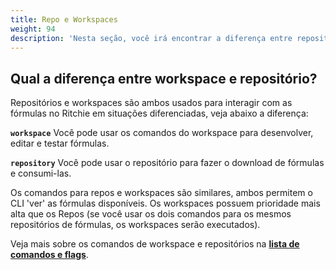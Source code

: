 ```yaml
---
title: Repo e Workspaces
weight: 94
description: 'Nesta seção, você irá encontrar a diferença entre repositórios e workspaces.'
---
```


## Qual a diferença entre workspace e repositório?

Repositórios e workspaces são ambos usados para interagir com as fórmulas no Ritchie em situações diferenciadas, veja abaixo a diferença:

**`workspace`** Você pode usar os comandos do workspace para desenvolver, editar e testar fórmulas.

**`repository`** Você pode usar o repositório para fazer o download de fórmulas e consumi-las.

Os comandos para repos e workspaces são similares, ambos permitem o CLI 'ver' as fórmulas disponíveis. Os workspaces possuem prioridade mais alta que os Repos (se você usar os dois comandos para os mesmos repositórios de fórmulas, os workspaces serão executados).

Veja mais sobre os comandos de workspace e repositórios na [**lista de comandos e flags**](/docs-ritchie/pt-br/referência/lista-de-comandos-e-flags/).

